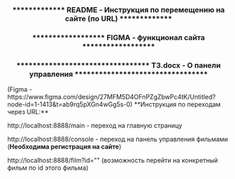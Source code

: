 <h3 align="center">************* README - Инструкция по перемещению на сайте (по URL) *************</h3>
<h3 align="center">****************** FIGMA - функционал сайта ******************</h3>
<h3 align="center">********************************* ТЗ.docx - О панели управления *********************************</h3>
(Figma - https://www.figma.com/design/27MFM5D4OFnPZgZbwPc4tK/Untitled?node-id=1-1413&t=ab9rq5pXGn4wGg5s-0)
**Инструкция по переходам через URL:**

http://localhost:8888/main - переход на главную страницу

http://localhost:8888/console - переход на панель управления фильмами (**Необходима регистрация на сайте**)

http://localhost:8888/film?id="" (возможность перейти на конкретный фильм по id этого фильма)


